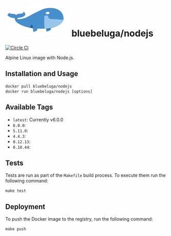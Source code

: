 
# [<img src=".bluebeluga.png" height="100" width="200" style="border-radius: 50%;" alt="@fancyremarker" />](https://github.com/riddopic/docker-nodejs) bluebeluga/nodejs

[![Circle CI](http://circle.bluebeluga.io/gh/riddopic/docker-nodejs.svg?style=svg)](http://circle.bluebeluga.io/gh/riddopic/docker-nodejs)

Alpine Linux image with Node.js.

## Installation and Usage

```
docker pull bluebeluga/nodejs
docker run bluebeluga/nodejs [options]
```

## Available Tags

* `latest`: Currently v6.0.0
* `6.0.0`:
* `5.11.0`:
* `4.4.3`:
* `0.12.13`:
* `0.10.44`:

## Tests

Tests are run as part of the `Makefile` build process. To execute them run the following command:

```
make test
```

## Deployment

To push the Docker image to the registry, run the following command:

```
make push
```
